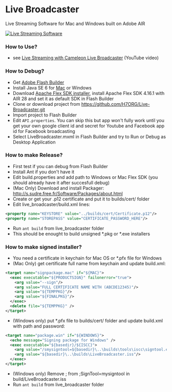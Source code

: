 # Live Broadcaster
Live Streaming Software for Mac and Windows built on Adobe AIR

[![Live Streaming Software](https://app.h7.org/cameleon/image/software/open-source_live-streaming-software.jpg "Live Broadcaster Software")](https://youtube.com/watch?v=tO3nz-MJ970)

### How to Use? ###

- see [Live Streaming with Cameleon Live Broadcaster](https://youtube.com/watch?v=tO3nz-MJ970) (YouTube video)

### How to Debug? ###
- Get [Adobe Flash Builder](https://helpx.adobe.com/creative-cloud/kb/creative-cloud-apps-download.html)
- Install Java SE 6 for [Mac](https://support.apple.com/kb/DL1572?locale=en_US) or Windows
- Download [Apache Flex SDK installer](http://flex.apache.org/installer.html), install Apache Flex SDK 4.16.1 with AIR 28 and set it as default SDK in Flash Builder
- Clone or download project from https://github.com/H7ORG/Live-Broadcaster.git
- Import project to Flash Builder
- Edit `API.properties`. You can skip this but app won't fully work until you get your own google client id and secret for Youtube and Facebook app id for Facebook broadcasting
- Select LiveBroadcaster.mxml in Flash Builder and try to Run or Debug as Desktop Application

### How to make Release? ###
- First test if you can debug from Flash Builder
- Install Ant if you don't have it
- Edit build.properties and add path to Windows or Mac Flex SDK (you should already have it after succesfull debug)
- (Mac Only) Download and install Packager: http://s.sudre.free.fr/Software/Packages/about.html
- Create or get your .p12 certificate and put it to builds/cert/ folder
- Edit live_broadcaster/build.xml lines:
```xml
<property name="KEYSTORE" value="../builds/cert/Certificate.p12"/>
<property name="STOREPASS" value="CERTIFICATE_PASSWORD_HERE"/>
```
- Run `ant build` from live_broadcaster folder
- This should be enought to build unsigned *.pkg or *.exe installers

### How to make signed installer? ###
- You need a certificate in keychain for Mac OS or *.pfx file for Windows
- (Mac Only) get certificate full name from keychain and update build.xml:
```xml
<target name="signpackage.mac" if="${MAC}">
  <exec executable="${PRODUCTSIGN}" failonerror="true">
    <arg value="--sign"/>
    <arg value="FULL CERTIFICATE NAME WITH (ABCDE12345)"/>
    <arg value="${TEMPPKG}"/>
    <arg value="${FINALPKG}"/>
  </exec>
  <delete file="${TEMPPKG}" />
</target>
```
- (Windows only) put *.pfx file to builds/cert/ folder and update build.xml with path and password:
```xml
<target name="package.win" if="${WINDOWS}">
  <echo message="Signing package for Windows" />
  <exec executable="${basedir}/${ISCC}">
    <arg value="/smysigntool=${basedir}\..\builds\tools\iscc\signtool.exe sign /f ${basedir}\..\builds\cert\Certificate.pfx /p PFX_PASSWORD_HERE $f"/>
    <arg value="${basedir}\..\builds\LiveBroadcaster.iss"/>
  </exec>
</target>
```
- (Windows only) Remove ; from ;SignTool=mysigntool in build/LiveBroadcaster.iss
- Run `ant build` from live_broadcaster folder
